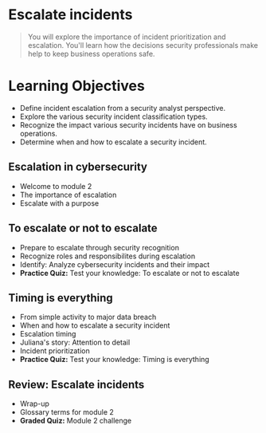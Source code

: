 # Escalate incidents
> You will explore the importance of incident prioritization and escalation. You'll learn how the decisions security professionals make help to keep business operations safe.
# Learning Objectives
- Define incident escalation from a security analyst perspective.
- Explore the various security incident classification types.
- Recognize the impact various security incidents have on business operations.
- Determine when and how to escalate a security incident.
## Escalation in cybersecurity
- Welcome to module 2
- The importance of escalation
- Escalate with a purpose
## To escalate or not to escalate
- Prepare to escalate through security recognition
- Recognize roles and responsibilites during escalation
- Identify: Analyze cybersecurity incidents and their impact
- **Practice Quiz:** Test your knowledge: To escalate or not to escalate
## Timing is everything
- From simple activity to major data breach
- When and how to escalate a security incident
- Escalation timing
- Juliana's story: Attention to detail
- Incident prioritization
- **Practice Quiz:** Test your knowledge: Timing is everything
## Review: Escalate incidents
- Wrap-up
- Glossary terms for module 2
- **Graded Quiz:** Module 2 challenge
